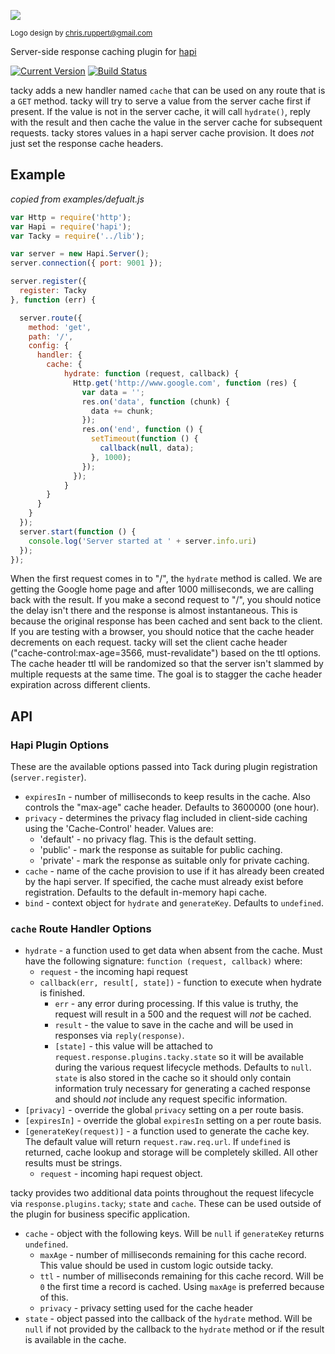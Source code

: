 ![](https://github.com/continuationlabs/tacky/raw/master/images/smaller.png)

<sub>Logo design by chris.ruppert@gmail.com</sub>

Server-side response caching plugin for [hapi](http://hapijs.com/)

[![Current Version](https://img.shields.io/npm/v/tacky.svg)](https://www.npmjs.org/package/tacky)
[![Build Status](https://travis-ci.org/continuationlabs/tacky.svg)](https://travis-ci.org/continuationlabs/tacky)

tacky adds a new handler named `cache` that can be used on any route that is a `GET` method. tacky will try to serve a value from the server cache first if present. If the value is not in the server cache, it will call `hydrate()`, reply with the result and then cache the value in the server cache for subsequent requests. tacky stores values in a hapi server cache provision. It does *not* just set the response cache headers.

## Example
_copied from examples/defualt.js_

```js
var Http = require('http');
var Hapi = require('hapi');
var Tacky = require('../lib');

var server = new Hapi.Server();
server.connection({ port: 9001 });

server.register({
  register: Tacky
}, function (err) {

  server.route({
    method: 'get',
    path: '/',
    config: {
      handler: {
        cache: {
            hydrate: function (request, callback) {
              Http.get('http://www.google.com', function (res) {
                var data = '';
                res.on('data', function (chunk) {
                  data += chunk;
                });
                res.on('end', function () {
                  setTimeout(function () {
                    callback(null, data);
                  }, 1000);
                });
              });
            }
        }
      }
    }
  });
  server.start(function () {
    console.log('Server started at ' + server.info.uri)
  });
});
```

When the first request comes in to "/", the `hydrate` method is called. We are getting the Google home page and after 1000 milliseconds, we are calling back with the result. If you make a second request to "/", you should notice the delay isn't there and the response is almost instantaneous. This is because the original response has been cached and sent back to the client. If you are testing with a browser, you should notice that the cache header decrements on each request. tacky will set the client cache header ("cache-control:max-age=3566, must-revalidate") based on the ttl options. The cache header ttl will be randomized so that the server isn't slammed by multiple requests at the same time. The goal is to stagger the cache header expiration across different clients.

## API

### Hapi Plugin Options

These are the available options passed into Tack during plugin registration (`server.register`).

- `expiresIn` - number of milliseconds to keep results in the cache. Also controls the "max-age" cache header. Defaults to 3600000 (one hour).
- `privacy` - determines the privacy flag included in client-side caching using the 'Cache-Control' header. Values are:
  - 'default' - no privacy flag. This is the default setting.
  - 'public' - mark the response as suitable for public caching.
  - 'private' - mark the response as suitable only for private caching.
- `cache` - name of the cache provision to use if it has already been created by the hapi server. If specified, the cache must already exist before registration. Defaults to the default in-memory hapi cache.
- `bind` - context object for `hydrate` and `generateKey`. Defaults to `undefined`.

### `cache` Route Handler Options

- `hydrate` - a function used to get data when absent from the cache. Must have the following signature: `function (request, callback)` where:
  - `request` - the incoming hapi request
  - `callback(err, result[, state])` - function to execute when hydrate is finished.
    - `err` - any error during processing. If this value is truthy, the request will result in a 500 and the request will _not_ be cached.
    - `result` - the value to save in the cache and will be used in responses via `reply(response)`.
    - `[state]` - this value will be attached to `request.response.plugins.tacky.state` so it will be available during the various request lifecycle methods. Defaults to `null`. `state` is also stored in the cache so it should only contain information truly necessary for generating a cached response and should *not* include any request specific information.
- `[privacy]` - override the global `privacy` setting on a per route basis.
- `[expiresIn]` - override the global `expiresIn` setting on a per route basis.
- `[generateKey(request)]` - a function used to generate the cache key. The default value will return `request.raw.req.url`. If `undefined` is returned, cache lookup and storage will be completely skilled. All other results must be strings.
  - `request` - incoming hapi request object.

tacky provides two additional data points throughout the request lifecycle via `response.plugins.tacky`; `state` and `cache`. These can be used outside of the plugin for business specific application.
  - `cache` - object with the following keys. Will be `null` if `generateKey` returns `undefined`.
    - `maxAge` - number of milliseconds remaining for this cache record. This value should be used in custom logic outside tacky.
    - `ttl` - number of milliseconds remaining for this cache record. Will be `0` the first time a record is cached. Using `maxAge` is preferred because of this.
    - `privacy` - privacy setting used for the cache header
  - `state` - object passed into the callback of the `hydrate` method. Will be `null` if not provided by the callback to the `hydrate` method or if the result is available in the cache.
